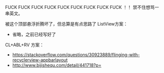 FUCK FUCK FUCK FUCK FUCK FUCK FUCK FUCK FUCK ！！
禁不住想骂一串英文。

被这个顶部悬浮折腾坏了，但总算是有点思路了
ListView方案：
* 省略，之前已经写好了

CL+ABL+RV 方案：
* https://stackoverflow.com/questions/30923889/flinging-with-recyclerview-appbarlayout
* http://www.bijishequ.com/detail/441718?p=

